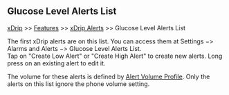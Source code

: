 ## Glucose Level Alerts List  
[xDrip](../README.md) >> [Features](./Features_page) >> [xDrip Alerts](./Alerts_page) >> Glucose Level Alerts List  
  
The first xDrip alerts are on this list.  You can access them at Settings &#8722;> Alarms and Alerts &#8722;> Glucose Level Alerts List.  
Tap on "Create Low Alert" or "Create High Alert" to create new alerts.  Long press on an existing alert to edit it.  

The volume for these alerts is defined by [Alert Volume Profile](./Volume-profiles.md).  Only the alerts on this list ignore the phone volume setting.  
